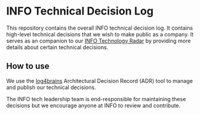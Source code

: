 # INFO Technical Decision Log

This repository contains the overall INFO technical decision log. It contains high-level technical decisions that we wish to make public as a company. It serves as an companion to our [INFO Technology Radar](https://infonl.github.io/info-techradar/index.html) by providing more details about certain technical decisions.

## How to use

We use the [log4brains](https://github.com/thomvaill/log4brains) Architectural Decision Record (ADR) tool to manage and publish our technical decisions.

The INFO tech leadership team is end-responsible for maintaining these decisions but we encourage anyone at INFO to review and contribute.